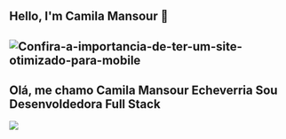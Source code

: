 ## Hello, I'm Camila Mansour 👋

![Confira-a-importancia-de-ter-um-site-otimizado-para-mobile](https://github.com/camilamansour/camilamansour/assets/166460205/47772b09-ab74-48c2-911f-46e77b466db8)
------------
Olá, me chamo Camila Mansour Echeverria
Sou Desenvoldedora Full Stack
------------
<img src="https://cdn.jsdelivr.net/gh/devicons/devicon@latest/icons/trêsdsmax/trêsdsmax-original.svg" />
          

<!--
**camilamansour/camilamansour** is a ✨ _special_ ✨ repository because its `README.md` (this file) appears on your GitHub profile.

Here are some ideas to get you started:

- 🔭 I’m currently working on ...
- 🌱 I’m currently learning ...
- 👯 I’m looking to collaborate on ...
- 🤔 I’m looking for help with ...
- 💬 Ask me about ...
- 📫 How to reach me: ...
- 😄 Pronouns: ...
- ⚡ Fun fact: ...
-->
